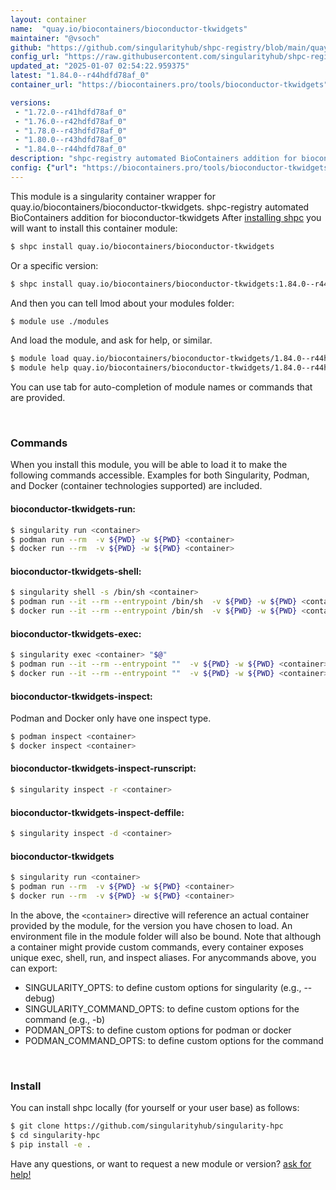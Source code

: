 ```yaml
---
layout: container
name:  "quay.io/biocontainers/bioconductor-tkwidgets"
maintainer: "@vsoch"
github: "https://github.com/singularityhub/shpc-registry/blob/main/quay.io/biocontainers/bioconductor-tkwidgets/container.yaml"
config_url: "https://raw.githubusercontent.com/singularityhub/shpc-registry/main/quay.io/biocontainers/bioconductor-tkwidgets/container.yaml"
updated_at: "2025-01-07 02:54:22.959375"
latest: "1.84.0--r44hdfd78af_0"
container_url: "https://biocontainers.pro/tools/bioconductor-tkwidgets"

versions:
 - "1.72.0--r41hdfd78af_0"
 - "1.76.0--r42hdfd78af_0"
 - "1.78.0--r43hdfd78af_0"
 - "1.80.0--r43hdfd78af_0"
 - "1.84.0--r44hdfd78af_0"
description: "shpc-registry automated BioContainers addition for bioconductor-tkwidgets"
config: {"url": "https://biocontainers.pro/tools/bioconductor-tkwidgets", "maintainer": "@vsoch", "description": "shpc-registry automated BioContainers addition for bioconductor-tkwidgets", "latest": {"1.84.0--r44hdfd78af_0": "sha256:ea8025cdf4014337f811984aa54d40b99a33a9cb5746090870027d1d320f8407"}, "tags": {"1.72.0--r41hdfd78af_0": "sha256:94d8de59347395eb14b9bea42df2beacc1717ff276da54be4794218db5c2f1be", "1.76.0--r42hdfd78af_0": "sha256:4bee3715062827fb25bcad1bb4336ed94a159ea839102da013ec7774fd713b8d", "1.78.0--r43hdfd78af_0": "sha256:f80b696dcd260d22fa072c34d3ae6c35039c4642baae864b4e969068d3755ab2", "1.80.0--r43hdfd78af_0": "sha256:4346a5b54a53d068167f370b398b3e864de141c5509f3e569ef661153f428276", "1.84.0--r44hdfd78af_0": "sha256:ea8025cdf4014337f811984aa54d40b99a33a9cb5746090870027d1d320f8407"}, "docker": "quay.io/biocontainers/bioconductor-tkwidgets"}
---
```


This module is a singularity container wrapper for quay.io/biocontainers/bioconductor-tkwidgets.
shpc-registry automated BioContainers addition for bioconductor-tkwidgets
After [installing shpc](#install) you will want to install this container module:


```bash
$ shpc install quay.io/biocontainers/bioconductor-tkwidgets
```

Or a specific version:

```bash
$ shpc install quay.io/biocontainers/bioconductor-tkwidgets:1.84.0--r44hdfd78af_0
```

And then you can tell lmod about your modules folder:

```bash
$ module use ./modules
```

And load the module, and ask for help, or similar.

```bash
$ module load quay.io/biocontainers/bioconductor-tkwidgets/1.84.0--r44hdfd78af_0
$ module help quay.io/biocontainers/bioconductor-tkwidgets/1.84.0--r44hdfd78af_0
```

You can use tab for auto-completion of module names or commands that are provided.

<br>

### Commands

When you install this module, you will be able to load it to make the following commands accessible.
Examples for both Singularity, Podman, and Docker (container technologies supported) are included.

#### bioconductor-tkwidgets-run:

```bash
$ singularity run <container>
$ podman run --rm  -v ${PWD} -w ${PWD} <container>
$ docker run --rm  -v ${PWD} -w ${PWD} <container>
```

#### bioconductor-tkwidgets-shell:

```bash
$ singularity shell -s /bin/sh <container>
$ podman run --it --rm --entrypoint /bin/sh  -v ${PWD} -w ${PWD} <container>
$ docker run --it --rm --entrypoint /bin/sh  -v ${PWD} -w ${PWD} <container>
```

#### bioconductor-tkwidgets-exec:

```bash
$ singularity exec <container> "$@"
$ podman run --it --rm --entrypoint ""  -v ${PWD} -w ${PWD} <container> "$@"
$ docker run --it --rm --entrypoint ""  -v ${PWD} -w ${PWD} <container> "$@"
```

#### bioconductor-tkwidgets-inspect:

Podman and Docker only have one inspect type.

```bash
$ podman inspect <container>
$ docker inspect <container>
```

#### bioconductor-tkwidgets-inspect-runscript:

```bash
$ singularity inspect -r <container>
```

#### bioconductor-tkwidgets-inspect-deffile:

```bash
$ singularity inspect -d <container>
```



#### bioconductor-tkwidgets

```bash
$ singularity run <container>
$ podman run --rm  -v ${PWD} -w ${PWD} <container>
$ docker run --rm  -v ${PWD} -w ${PWD} <container>
```


In the above, the `<container>` directive will reference an actual container provided
by the module, for the version you have chosen to load. An environment file in the
module folder will also be bound. Note that although a container
might provide custom commands, every container exposes unique exec, shell, run, and
inspect aliases. For anycommands above, you can export:

 - SINGULARITY_OPTS: to define custom options for singularity (e.g., --debug)
 - SINGULARITY_COMMAND_OPTS: to define custom options for the command (e.g., -b)
 - PODMAN_OPTS: to define custom options for podman or docker
 - PODMAN_COMMAND_OPTS: to define custom options for the command

<br>

### Install

You can install shpc locally (for yourself or your user base) as follows:

```bash
$ git clone https://github.com/singularityhub/singularity-hpc
$ cd singularity-hpc
$ pip install -e .
```

Have any questions, or want to request a new module or version? [ask for help!](https://github.com/singularityhub/singularity-hpc/issues)